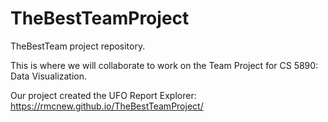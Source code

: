 # TheBestTeamProject
TheBestTeam project repository.

This is where we will collaborate to work on the Team Project for CS 5890: Data Visualization. 

Our project created the UFO Report Explorer:  https://rmcnew.github.io/TheBestTeamProject/
